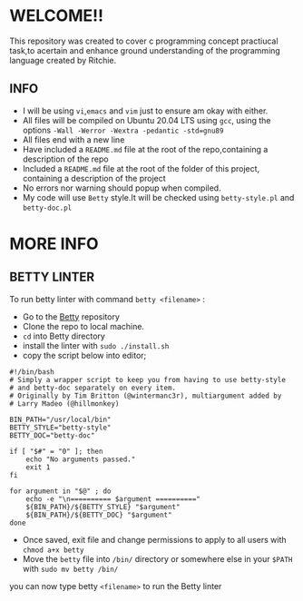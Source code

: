 # WELCOME!!
This repository was created to cover c programming concept practiucal task,to acertain and enhance ground understanding of the programming language created by Ritchie.

## INFO
- I will be using  `vi`,`emacs` and `vim` just to ensure am okay with either.
- All files will be compiled on Ubuntu 20.04 LTS using `gcc`, using the options `-Wall -Werror -Wextra -pedantic -std=gnu89`
- All files end with a new line
- Have included a `README.md` file at the root of the repo,containing a description of the repo
- Included a `README.md` file at the root of the folder of this project, containing a description of the project
- No errors nor warning should popup when compiled.
- My code will use `Betty` style.It will be checked using `betty-style.pl` and `betty-doc.pl`

# MORE INFO
## BETTY LINTER
To run betty linter with command `betty <filename>` :
  - Go to the [Betty](https://github.com/holbertonschool/Betty) repository
  - Clone the repo to local machine.
  - `cd` into Betty directory
  - install the linter with `sudo ./install.sh`
  - copy the script below into editor;

```shell
#!/bin/bash
# Simply a wrapper script to keep you from having to use betty-style
# and betty-doc separately on every item.
# Originally by Tim Britton (@wintermanc3r), multiargument added by
# Larry Madeo (@hillmonkey)

BIN_PATH="/usr/local/bin"
BETTY_STYLE="betty-style"
BETTY_DOC="betty-doc"

if [ "$#" = "0" ]; then
    echo "No arguments passed."
    exit 1
fi

for argument in "$@" ; do
    echo -e "\n========== $argument =========="
    ${BIN_PATH}/${BETTY_STYLE} "$argument"
    ${BIN_PATH}/${BETTY_DOC} "$argument"
done
```
  - Once saved, exit file and change permissions to apply to all users with `chmod a+x betty`
  - Move the `betty` file into `/bin/` directory or somewhere else in your `$PATH` with `sudo mv betty /bin/`

you can now type betty `<filename>` to run the Betty linter
